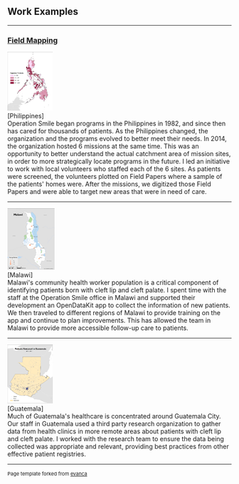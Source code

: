## Work Examples

---

### <a href="https://agbrad.github.io/FieldMapping/">Field Mapping</a>


<img src="images/PHI_patientmodel.jpg" width="102" height="132"/><br>
[Philippines]<br>
Operation Smile began programs in the Philippines in 1982, and since then has cared for thousands of patients. As the Philippines changed, the organization and the programs evolved to better meet their needs. In 2014, the organization hosted 6 missions at the same time. This was an opportunity to better understand the actual catchment area of mission sites, in order to more strategically locate programs in the future. I led an initiative to work with local volunteers who staffed each of the 6 sites. As patients were screened, the volunteers plotted on Field Papers where a sample of the patients' homes were. After the missions, we digitized those Field Papers and were able to target new areas that were in need of care.


---

<img src="images/Malawi_post-op-1.jpg" width="106.25" height="137.5"/><br>
[Malawi]<br>
Malawi's community health worker population is a critical component of identifying patients born with cleft lip and cleft palate. I spent time with the staff at the Operation Smile office in Malawi and supported their development an OpenDataKit app to collect the information of new patients. We then traveled to different regions of Malawi to provide training on the app and continue to plan improvements. This has allowed the team in Malawi to provide more accessible follow-up care to patients.

---

<img src="images/GTM_allPATIENTS.jpg" width="102" height="132"/><br>
[Guatemala]<br>
Much of Guatemala's healthcare is concentrated around Guatemala City. Our staff in Guatemala used a third party research organization to gather data from health clinics in more remote areas about patients with cleft lip and cleft palate. I worked with the research team to ensure the data being collected was appropriate and relevant, providing best practices from other effective patient registries.


---
<p style="font-size:11px">Page template forked from <a href="https://github.com/evanca/quick-portfolio">evanca</a></p>
<!-- Remove above link if you don't want to attibute -->
